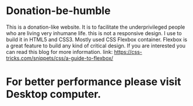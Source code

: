 # Donation-be-humble
This is a donation-like website. It is to facilitate the underprivileged people who are living very inhumane life.
this is not a responsive design. I use to build it in HTML5 and CSS3. Mostly used CSS Flexbox container. Flexbox is a great feature to build any kind of critical design.
If you are interested you can read this blog for more information. link: https://css-tricks.com/snippets/css/a-guide-to-flexbox/
# For better performance please visit Desktop computer.
